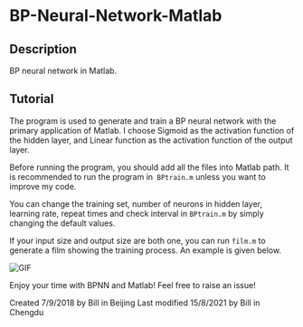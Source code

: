 # BP-Neural-Network-Matlab

## Description

BP neural network in Matlab.

## Tutorial

The program is used to generate and train a BP neural network with the primary application of Matlab. I choose Sigmoid as the activation function of the hidden layer, and Linear function as the activation function of the output layer.

Before running the program, you should add all the files into Matlab path. It is recommended to run the program in` BPtrain.m` unless you want to improve my code.

You can change the training set, number of neurons in hidden layer, learning rate, repeat times and check interval in `BPtrain.m` by simply changing the default values.

If your input size and output size are both one, you can run `film.m` to generate a film showing the training process. An example is given below. 

![GIF](gif180906.gif)

Enjoy your time with BPNN and Matlab! Feel free to raise an issue!

Created 7/9/2018 by Bill in Beijing
Last modified 15/8/2021 by Bill in Chengdu

